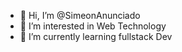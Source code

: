 - 👋 Hi, I’m @SimeonAnunciado
- 👀 I’m interested in Web Technology
- 🌱 I’m currently learning fullstack Dev
<!---
SimeonAnunciado/SimeonAnunciado is a ✨ special ✨ repository because its `README.md` (this file) appears on your GitHub profile.
You can click the Preview link to take a look at your changes.
--->
